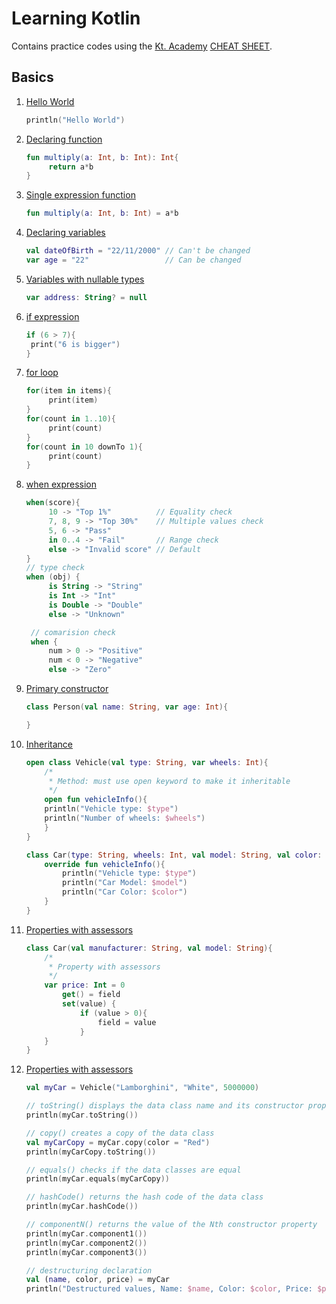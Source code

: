 # Learning Kotlin

Contains practice codes using the [Kt. Academy](https://kt.academy/) [CHEAT SHEET](https://kt.academy/Kotlin_Cheat_Sheet.pdf).

## Basics

1.  [Hello World](./1_%20Basics/1_hello_world.kt)
    ```kotlin
    println("Hello World")
    ```
2.  [Declaring function](./1_%20Basics/2_declaring_function.kt)
    ```kotlin
    fun multiply(a: Int, b: Int): Int{
         return a*b
    }
    ```
3.  [Single expression function](./1_%20Basics/3_single_expression_function.kt)
    ```kotlin
    fun multiply(a: Int, b: Int) = a*b
    ```
4.  [Declaring variables](./1_%20Basics/4_declaring_variables.kt)
    ```kotlin
    val dateOfBirth = "22/11/2000" // Can't be changed
    var age = "22"                 // Can be changed
    ```
5.  [Variables with nullable types](./1_%20Basics/5_variables_with_nullable_types.kt)
    ```kotlin
    var address: String? = null
    ```
6.  [if expression](./2_Control_Structures/6_if_expression.kt)
    ```kotlin
    if (6 > 7){
     print("6 is bigger")
    }
    ```
7.  [for loop](./2_Control_Structures/7_for_loop.kt)
    ```kotlin
    for(item in items){
         print(item)
    }
    for(count in 1..10){
         print(count)
    }
    for(count in 10 downTo 1){
         print(count)
    }
    ```
8.  [when expression](2_Control_Structures/8_when_expression.kt)

    ```kotlin
    when(score){
         10 -> "Top 1%"          // Equality check
         7, 8, 9 -> "Top 30%"    // Multiple values check
         5, 6 -> "Pass"
         in 0..4 -> "Fail"       // Range check
         else -> "Invalid score" // Default
    }
    // type check
    when (obj) {
         is String -> "String"
         is Int -> "Int"
         is Double -> "Double"
         else -> "Unknown"

     // comarision check
     when {
         num > 0 -> "Positive"
         num < 0 -> "Negative"
         else -> "Zero"
    ```

9.  [Primary constructor](./3_Classes/9_primary_constructor.kt)

    ```kotlin
    class Person(val name: String, var age: Int){

    }
    ```

10. [Inheritance](./3_Classes/10_inheritance.kt)

    ```kotlin
    open class Vehicle(val type: String, var wheels: Int){
        /*
         * Method: must use open keyword to make it inheritable
         */
        open fun vehicleInfo(){
        println("Vehicle type: $type")
        println("Number of wheels: $wheels")
        }
    }

    class Car(type: String, wheels: Int, val model: String, val color: String): Vehicle(type, wheels){
        override fun vehicleInfo(){
            println("Vehicle type: $type")
            println("Car Model: $model")
            println("Car Color: $color")
        }
    }
    ```

11. [Properties with assessors](./3_Classes/11_properties_with_assessors.kt)

    ```kotlin
    class Car(val manufacturer: String, val model: String){
        /*
         * Property with assessors
         */
        var price: Int = 0
            get() = field
            set(value) {
                if (value > 0){
                    field = value
                }
        }
    }
    ```

12. [Properties with assessors](./3_Classes/11_properties_with_assessors.kt)

    ```kotlin
    val myCar = Vehicle("Lamborghini", "White", 5000000)

    // toString() displays the data class name and its constructor properties
    println(myCar.toString())

    // copy() creates a copy of the data class
    val myCarCopy = myCar.copy(color = "Red")
    println(myCarCopy.toString())

    // equals() checks if the data classes are equal
    println(myCar.equals(myCarCopy))

    // hashCode() returns the hash code of the data class
    println(myCar.hashCode())

    // componentN() returns the value of the Nth constructor property
    println(myCar.component1())
    println(myCar.component2())
    println(myCar.component3())

    // destructuring declaration
    val (name, color, price) = myCar
    println("Destructured values, Name: $name, Color: $color, Price: $price")
    ```
